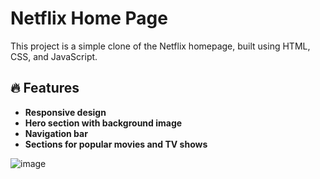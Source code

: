 # Netflix Home Page

This project is a simple clone of the Netflix homepage, built using HTML, CSS, and JavaScript. 

## 🔥 Features

- **Responsive design**
- **Hero section with background image**
- **Navigation bar**
- **Sections for popular movies and TV shows**

![image](https://github.com/user-attachments/assets/ed256fd9-37ff-43c3-9b2e-64e100009a49)
